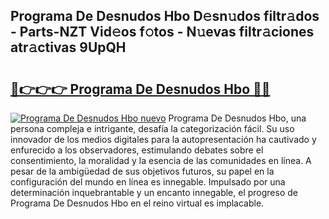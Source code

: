 ## Programa De Desnudos Hbo D𝚎sn𝚞dos filtr𝚊dos - Parts-NZT Vid𝚎os f𝚘tos - N𝚞evas filtr𝚊ciones atr𝚊ctivas 9UpQH

# <h2><a href="http://mb3spa.tromn.icu/?c=Programa+De+Desnudos+Hbo">🔗👉👉👉 Programa De Desnudos Hbo 🔗🔗</a></h2>

[![Programa De Desnudos Hbo nuevo](https://i.imgur.com/pEAQMta.gif)](http://mb3spa.tromn.icu/?c=Programa+De+Desnudos+Hbo)
Programa De Desnudos Hbo, una persona compleja e intrigante, desafía la categorización fácil. Su uso innovador de los medios digitales para la autopresentación ha cautivado y enfurecido a los observadores, estimulando debates sobre el consentimiento, la moralidad y la esencia de las comunidades en línea. A pesar de la ambigüedad de sus objetivos futuros, su papel en la configuración del mundo en línea es innegable. Impulsado por una determinación inquebrantable y un encanto innegable, el progreso de Programa De Desnudos Hbo en el reino virtual es implacable.
